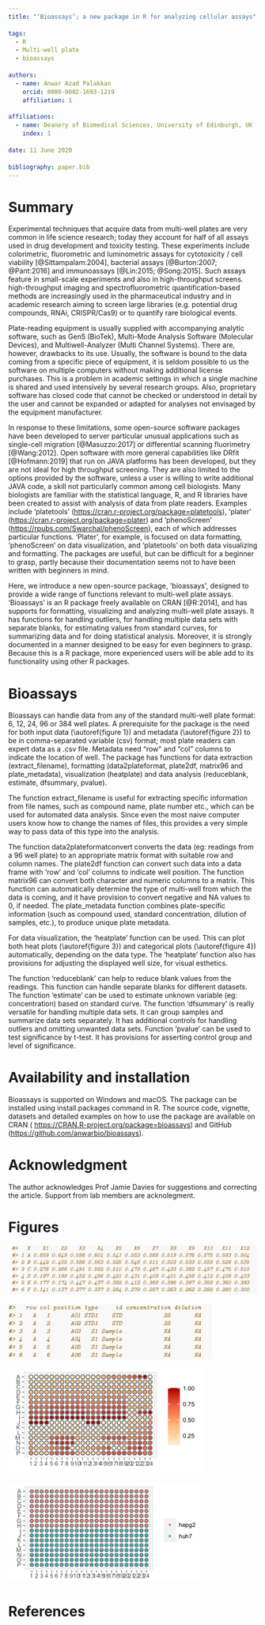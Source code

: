 ```yaml
---
title: "‘Bioassays’; a new package in R for analyzing cellular assays"

tags:
  - R
  - Multi-well plate
  - bioassays

authors:
  - name: Anwar Azad Palakkan
    orcid: 0000-0002-1693-1219
    affiliation: 1

affiliations:
  - name: Deanery of Biomedical Sciences, University of Edinburgh, UK
    index: 1

date: 11 June 2020

bibliography: paper.bib
---
```


# Summary

  Experimental techniques that acquire data from multi-well plates are very common in life science research; today they account for half of all assays used in drug development and toxicity testing. These experiments include colorimetric, fluorometric and luminometric assays for cytotoxicity / cell viability [@Sittampalam:2004], bacterial assays [@Burton:2007; @Pant:2016] and immunoassays [@Lin:2015; @Song:2015]. Such assays feature in small-scale experiments and also in high-throughput screens. high-throughput imaging and spectrofluorometric quantification-based methods are increasingly used in the pharmaceutical industry and in academic research aiming to screen large libraries (e.g. potential drug compounds, RNAi, CRISPR/Cas9) or to quantify rare biological events.

Plate-reading equipment is usually supplied with accompanying analytic software, such as  Gen5 (BioTek), Multi-Mode Analysis Software (Molecular Devices), and Multiwell-Analyzer (Multi Channel Systems). There are, however, drawbacks to its use. Usually, the software is bound to the data coming from a specific piece of equipment, it is seldom possible to us the software on multiple computers without making additional license purchases. This is a problem in academic settings in which a single machine is shared and used intensively by several research groups. Also, proprietary software has closed code that cannot be checked or understood in detail by the  user and cannot be expanded or adapted for analyses not envisaged by the equipment manufacturer.

In response to these limitations, some open-source software packages have been developed to server particular unusual applications such as single-cell migration [@Masuzzo:2017] or differential scanning fluorimetry [@Wang:2012]. Open software with more general capabilities like DRfit [@Hofmann:2019] that run on JAVA platforms has been developed, but they are not ideal for high throughput screening. They are also limited to the options provided by the software, unless a user is willing to write additional JAVA code, a skill not particularly common among cell biologists. Many biologists are familiar with the statistical language, R, and R libraries have been created to assist with analysis of data from plate readers. Examples include ‘platetools’ (https://cran.r-project.org/package=platetools), ‘plater’ (https://cran.r-project.org/package=plater) and ‘phenoScreen’ (https://rpubs.com/Swarchal/phenoScreen), each of which addresses particular functions. ‘Plater’, for example, is focused on data formatting, ‘phenoScreen’ on data visualization, and ‘platetools’ on both data visualizing and formatting. The packages are useful, but can be difficult for a beginner to grasp, partly because their documentation seems not to have been written with beginners in mind.

Here, we introduce a new open-source package, 'bioassays', designed to provide a wide range of functions relevant to multi-well plate assays. ‘Bioassays’ is an R package freely available on CRAN [@R:2014], and has supports for formatting, visualizing and analyzing multi-well plate assays. It has functions for handling outliers, for handling multiple data sets with separate blanks, for estimating values from standard curves, for summarizing data and for doing statistical analysis. Moreover, it is strongly documented in a manner designed to be easy for even beginners to grasp. Because this is a R package, more experienced users will be able add to its functionality using other R packages.


# Bioassays
Bioassays can handle data from any of the standard multi-well plate format: 6, 12, 24, 96 or 384 well plates. A prerequisite for the package is the need for both input data (\autoref{figure 1}) and metadata (\autoref{figure 2}) to be in comma-separated variable (csv) format; most plate readers can expert data as a .csv file. Metadata need  “row” and “col” columns to indicate the location of well.  The package has functions for data extraction (extract_filename), formatting (data2plateformat, plate2df, matrix96 and plate_metadata), visualization (heatplate) and data analysis (reduceblank, estimate, dfsummary, pvalue).

The function extract_filename is useful for extracting specific information from file names, such as compound name, plate number etc., which can be used for automated data analysis. Since even the most naive computer users know how to change the names of files, this provides a very simple way to pass data of this type into the analysis.

The function data2plateformatconvert converts the data (eg: readings from a 96 well plate) to an appropriate matrix format with suitable row and column names. The plate2df function can convert such data into a data frame with ‘row’ and ‘col’ columns to indicate well position. The function matrix96 can convert both character and numeric columns to a matrix. This function can automatically determine the type of multi-well from which the data is coming, and it have provision to convert negative and NA values to 0, if needed. The plate_metadata function combines plate-specific information (such as compound used, standard concentration, dilution of samples, etc.), to produce unique plate metadata.

For data visualization, the ‘heatplate’ function can be used. This can plot both heat plots (\autoref{figure 3}) and categorical plots (\autoref{figure 4}) automatically, depending on the data type.  The ‘heatplate’ function also has provisions for adjusting the displayed well size, for visual esthetics.

The function ‘reduceblank’ can help to reduce blank values from the readings. This function can handle separate blanks for different datasets. The function ‘estimate’ can be used to estimate unknown variable (eg: concentration) based on standard curve. The function ‘dfsummary’ is really versatile for handling multiple data sets. It can group samples and summarize data sets separately. It has additional controls for handling outliers and omitting unwanted data sets. Function ‘pvalue’ can be used to test significance by t-test. It has provisions for asserting control group and level of significance.

# Availability and installation

Bioassays is supported on Windows and macOS. The package can be installed using install.packages command in R. The source code, vignette, datasets and detailed examples on how to use the package are available on CRAN ( https://CRAN.R-project.org/package=bioassays) and GitHub (https://github.com/anwarbio/bioassays).

# Acknowledgment
The author acknowledges Prof Jamie Davies for suggestions and correcting the article. Support from lab members are acknolegment.

# Figures
![Input data format from a 96 well plate reading.\label{figure 1}](figure1.png)

![Metafile data format.\label{figure 2}](figure2.png)

![Heat map of 384 well (normalized values).\label{figure 3}](figure3.png)

![Categorical plot of 384 well plate.\label{figure 4}](figure4.png)

# References
